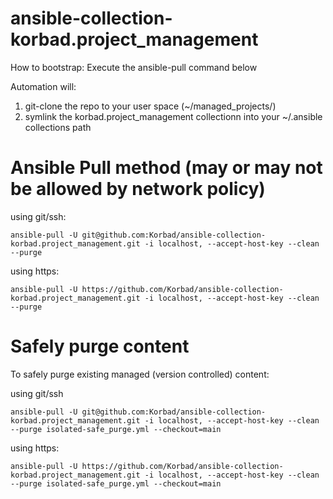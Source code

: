 # ansible-collection-korbad.project_management

How to bootstrap: Execute the ansible-pull command below

Automation will:
1. git-clone the repo to your user space (~/managed_projects/<name>)
2. symlink the korbad.project_management collectionn into your ~/.ansible collections path

# Ansible Pull method (may or may not be allowed by network policy)

using git/ssh:

```ansible-pull -U git@github.com:Korbad/ansible-collection-korbad.project_management.git -i localhost, --accept-host-key --clean --purge```

using https:

```ansible-pull -U https://github.com/Korbad/ansible-collection-korbad.project_management.git -i localhost, --accept-host-key --clean --purge```

# Safely purge content

To safely purge existing managed (version controlled) content:

using git/ssh

```ansible-pull -U git@github.com:Korbad/ansible-collection-korbad.project_management.git -i localhost, --accept-host-key --clean --purge isolated-safe_purge.yml --checkout=main```

using https:

```ansible-pull -U https://github.com/Korbad/ansible-collection-korbad.project_management.git -i localhost, --accept-host-key --clean --purge isolated-safe_purge.yml --checkout=main```


